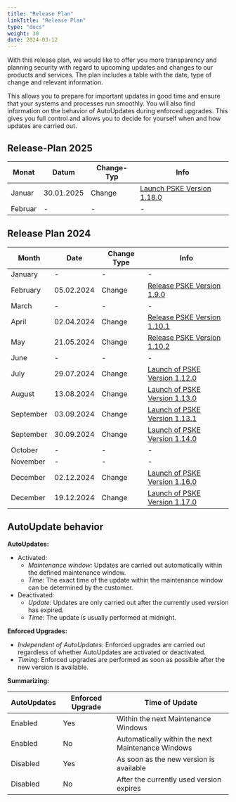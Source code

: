 ```yaml
---
title: "Release Plan"
linkTitle: "Release Plan"
type: "docs"
weight: 30
date: 2024-03-12
---
```


With this release plan, we would like to offer you more transparency and planning security with regard to upcoming updates and changes to our products and services. The plan includes a table with the date, type of change and relevant information.

This allows you to prepare for important updates in good time and ensure that your systems and processes run smoothly. You will also find information on the behavior of AutoUpdates during enforced upgrades. This gives you full control and allows you to decide for yourself when and how updates are carried out.

## Release-Plan 2025

| Monat | Datum | Change-Typ | Info |
| --- | --- | --- | --- |
| Januar | 30.01.2025 | Change | [Launch PSKE Version 1.18.0](https://status.plusserver.com/incidents/xl3ty35hnjxj) |
| Februar | - | - | - |

## Release Plan 2024

| Month | Date | Change Type | Info |
| --- | --- | --- | --- |
| January | - | - | - |
| February | 05.02.2024 | Change | [Release PSKE Version 1.9.0](https://docs.plusserver.com/en/container/managed-kubernetes/releasenotes/notes/1-9-0/) |
| March | - | - | - |
| April | 02.04.2024 | Change | [Release PSKE Version 1.10.1](https://docs.plusserver.com/en/container/managed-kubernetes/releasenotes/notes/1-10-1/) |
| May | 21.05.2024 | Change | [Release PSKE Version 1.10.2](https://docs.plusserver.com/en/container/managed-kubernetes/releasenotes/notes/1-10-2/) |
| June | - | - | - |
| July | 29.07.2024 | Change | [Launch of PSKE Version 1.12.0](https://docs.plusserver.com/en/container/managed-kubernetes/releasenotes/notes/1-12-0/) |
| August| 13.08.2024 | Change | [Launch of PSKE Version 1.13.0](https://docs.plusserver.com/en/container/managed-kubernetes/releasenotes/notes/1-13-0/) |
| September | 03.09.2024 | Change | [Launch of PSKE Version 1.13.1](https://docs.plusserver.com/en/container/managed-kubernetes/releasenotes/notes/1-13-1/) |
| September | 30.09.2024 | Change | [Launch of PSKE Version 1.14.0](https://docs.plusserver.com/en/container/managed-kubernetes/releasenotes/notes/1-14-0/) |
| October | - | - | - |
| November | - | - | - |
| December | 02.12.2024 | Change | [Launch of PSKE Version 1.16.0](https://docs.plusserver.com/en/container/managed-kubernetes/releasenotes/notes/1-16-0/) |
| December | 19.12.2024 | Change | [Launch of PSKE Version 1.17.0](https://docs.plusserver.com/en/container/managed-kubernetes/releasenotes/notes/1-17-0/) |

## AutoUpdate behavior

**AutoUpdates:**

- Activated:
  - *Maintenance window:* Updates are carried out automatically within the defined maintenance window.
  - *Time:* The exact time of the update within the maintenance window can be determined by the customer.
- Deactivated:
  - *Update:* Updates are only carried out after the currently used version has expired.
  - *Time:* The update is usually performed at midnight.

**Enforced Upgrades:**

- *Independent of AutoUpdates:* Enforced upgrades are carried out regardless of whether AutoUpdates are activated or deactivated.
- *Timing:* Enforced upgrades are performed as soon as possible after the new version is available.

**Summarizing:**

| AutoUpdates | Enforced Upgrade | Time of Update |
| --- | --- | --- |
| Enabled | Yes | Within the next Maintenance Windows |
| Enabled | No | Automatically within the next Maintenance Windows |
| Disabled | Yes | As soon as the new version is available |
| Disabled | No | After the currently used version expires |
